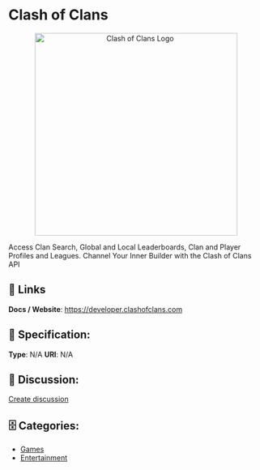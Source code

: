 # Clash of Clans
<p align="center">
    <img width="400" src="https://raw.githubusercontent.com/apis-list/apis-list/main/apis/clash-of-clans/logo_256x256.png" alt="Clash of Clans Logo"/>
</p>

Access Clan Search, Global and Local Leaderboards, Clan and Player Profiles and Leagues. Channel Your Inner Builder with the Clash of Clans API

##  🔗 Links
**Docs / Website**: https://developer.clashofclans.com

## 🧬 Specification:
**Type**: N/A
**URI**: N/A

## 💬 Discussion:
[Create discussion](https://github.com/apis-list/apis-list/discussions/new)

## 🗄️ Categories:
- [Games](https://github.com/apis-list/apis-list#games)
- [Entertainment](https://github.com/apis-list/apis-list#entertainment)



